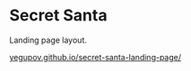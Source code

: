 # Secret Santa

Landing page layout.

[yegupov.github.io/secret-santa-landing-page/](https://yegupov.github.io/secret-santa-landing-page/)
